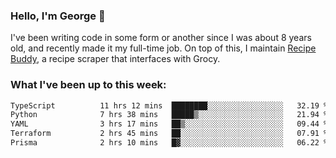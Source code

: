 ### Hello, I'm George 👋

I've been writing code in some form or another since I was about 8 years old, and recently made it my full-time job. On top of this, I maintain [Recipe Buddy](https://github.com/georgegebbett/recipe-buddy), a recipe scraper that interfaces with Grocy.  

<!--
**georgegebbett/georgegebbett** is a ✨ _special_ ✨ repository because its `README.md` (this file) appears on your GitHub profile.

Here are some ideas to get you started:

- 🔭 I’m currently working on ...
- 🌱 I’m currently learning ...
- 👯 I’m looking to collaborate on ...
- 🤔 I’m looking for help with ...
- 💬 Ask me about ...
- 📫 How to reach me: ...
- 😄 Pronouns: ...
- ⚡ Fun fact: ...
-->

### What I've been up to this week:
<!--START_SECTION:waka-->

```txt
TypeScript          11 hrs 12 mins  ████████░░░░░░░░░░░░░░░░░   32.19 %
Python              7 hrs 38 mins   █████▒░░░░░░░░░░░░░░░░░░░   21.94 %
YAML                3 hrs 17 mins   ██▒░░░░░░░░░░░░░░░░░░░░░░   09.44 %
Terraform           2 hrs 45 mins   ██░░░░░░░░░░░░░░░░░░░░░░░   07.91 %
Prisma              2 hrs 10 mins   █▓░░░░░░░░░░░░░░░░░░░░░░░   06.22 %
```

<!--END_SECTION:waka-->
